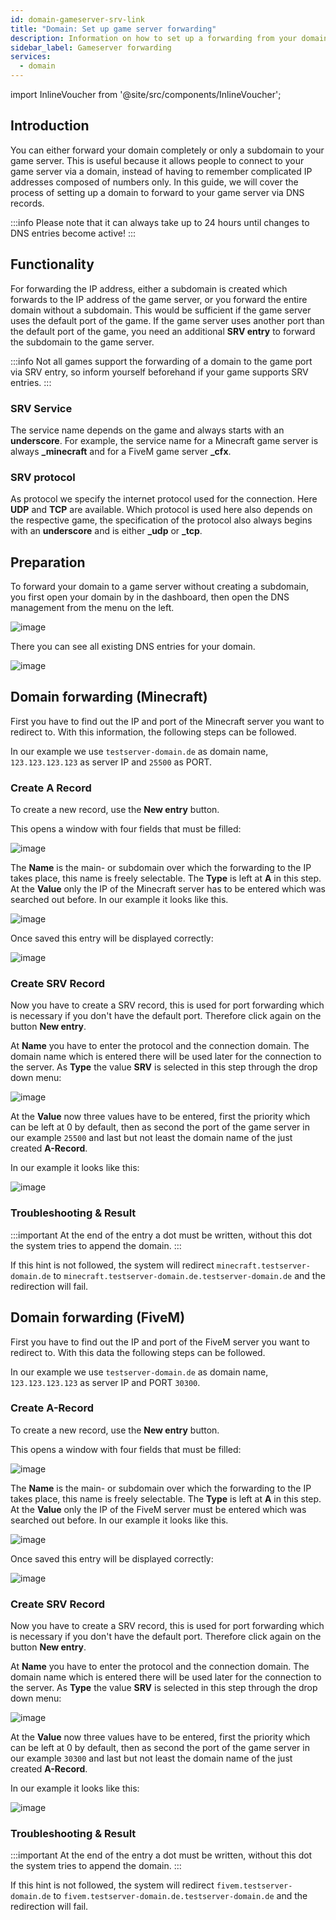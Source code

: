 ```yaml
---
id: domain-gameserver-srv-link
title: "Domain: Set up game server forwarding"
description: Information on how to set up a forwarding from your domain to a game server - ZAP-Hosting.com documentation
sidebar_label: Gameserver forwarding
services:
  - domain
---
```


import InlineVoucher from '@site/src/components/InlineVoucher';

## Introduction
You can either forward your domain completely or only a subdomain to your game server. This is useful because it allows people to connect to your game server via a domain, instead of having to remember complicated IP addresses composed of numbers only. In this guide, we will cover the process of setting up a domain to forward to your game server via DNS records.

:::info
Please note that it can always take up to 24 hours until changes to DNS entries become active!
:::

<InlineVoucher />

## Functionality

For forwarding the IP address, either a subdomain is created which forwards to the IP address of the game server, or you forward the entire domain without a subdomain. This would be sufficient if the game server uses the default port of the game. If the game server uses another port than the default port of the game, you need an additional **SRV entry** to forward the subdomain to the game server.

:::info
Not all games support the forwarding of a domain to the game port via SRV entry, so inform yourself beforehand if your game supports SRV entries. 
:::

### SRV Service

The service name depends on the game and always starts with an **underscore**. For example, the service name for a Minecraft game server is always **_minecraft** and for a FiveM game server **_cfx**.

### SRV protocol

As protocol we specify the internet protocol used for the connection. Here **UDP** and **TCP** are available. Which protocol is used here also depends on the respective game, the specification of the protocol also always begins
with an **underscore** and is either **_udp** or **_tcp**.

## Preparation

To forward your domain to a game server without creating a subdomain, you first open your domain by in the dashboard, then open the DNS management from the menu on the left.

![image](https://screensaver01.zap-hosting.com/index.php/s/X8q3jdigEdZrRaB/preview)

There you can see all existing DNS entries for your domain.

![image](https://screensaver01.zap-hosting.com/index.php/s/zRzCnwbqYxaeSiJ/preview)

## Domain forwarding (Minecraft)

First you have to find out the IP and port of the Minecraft server you want to redirect to. With this information, the following steps can be followed.

In our example we use `testserver-domain.de` as domain name, `123.123.123.123` as server IP and `25500` as PORT.

### Create A Record

To create a new record, use the **New entry** button.

This opens a window with four fields that must be filled:

![image](https://screensaver01.zap-hosting.com/index.php/s/BYNiFMMwdwjEHwZ/preview)

The **Name** is the main- or subdomain over which the forwarding to the IP takes place, this name is freely selectable. The **Type** is left at **A** in this step. At the **Value** only the IP of the Minecraft server has to be entered which was searched out before. In our example it looks like this.

![image](https://screensaver01.zap-hosting.com/index.php/s/aRYpxgrySQqzton/preview)

Once saved this entry will be displayed correctly:

![image](https://screensaver01.zap-hosting.com/index.php/s/eFLm8oqbo4cLtn8/preview)

### Create SRV Record

Now you have to create a SRV record, this is used for port forwarding which is necessary if you don't have the default port.
Therefore click again on the button **New entry**. 

At **Name** you have to enter the protocol and the connection domain. The domain name which is entered there will be used later for the connection to the server. As **Type** the value **SRV** is selected in this step through the drop down menu:

![image](https://screensaver01.zap-hosting.com/index.php/s/pH9F5kZins8wHn4/preview)


At the **Value** now three values have to be entered, first the priority which can be left at 0 by default, then as second the port of the game server in our example `25500` and last but not least the domain name of the just created **A-Record**.

In our example it looks like this:

![image](https://screensaver01.zap-hosting.com/index.php/s/Gf8kkc5srHEbC2N/preview)


### Troubleshooting & Result

:::important
At the end of the entry a dot must be written, without this dot the system tries to append the domain. 
:::

If this hint is not followed, the system will redirect `minecraft.testserver-domain.de` to `minecraft.testserver-domain.de.testserver-domain.de` and the redirection will fail.

## Domain forwarding (FiveM)
First you have to find out the IP and port of the FiveM server you want to redirect to. With this data the following steps can be followed.

In our example we use `testserver-domain.de` as domain name, `123.123.123.123` as server IP and PORT `30300`.

### Create A-Record
To create a new record, use the **New entry** button.

This opens a window with four fields that must be filled:

![image](https://screensaver01.zap-hosting.com/index.php/s/FigmCXEc3eJYz78/preview)


The **Name** is the main- or subdomain over which the forwarding to the IP takes place, this name is freely selectable. The **Type** is left at **A** in this step. At the **Value** only the IP of the FiveM server must be entered which was searched out before. In our example it looks like this.

![image](https://screensaver01.zap-hosting.com/index.php/s/7dBKaJ4xomTiS9C/preview)

Once saved this entry will be displayed correctly:

![image](https://screensaver01.zap-hosting.com/index.php/s/5DppfyXsADTT85t/preview)

### Create SRV Record
Now you have to create a SRV record, this is used for port forwarding which is necessary if you don't have the default port.
Therefore click again on the button **New entry**.

At **Name** you have to enter the protocol and the connection domain. The domain name which is entered there will be used later for the connection to the server. As **Type** the value **SRV** is selected in this step through the drop down menu:

![image](https://screensaver01.zap-hosting.com/index.php/s/Yab6ksJNJFTLAeB/preview)


At the **Value** now three values have to be entered, first the priority which can be left at 0 by default, then as second the port of the game server in our example `30300` and last but not least the domain name of the just created **A-Record**.

In our example it looks like this:

![image](https://screensaver01.zap-hosting.com/index.php/s/te4LJ3yKRpTSi5W/preview)


### Troubleshooting & Result

:::important
At the end of the entry a dot must be written, without this dot the system tries to append the domain. 
:::

If this hint is not followed, the system will redirect `fivem.testserver-domain.de` to `fivem.testserver-domain.de.testserver-domain.de` and the redirection will fail.